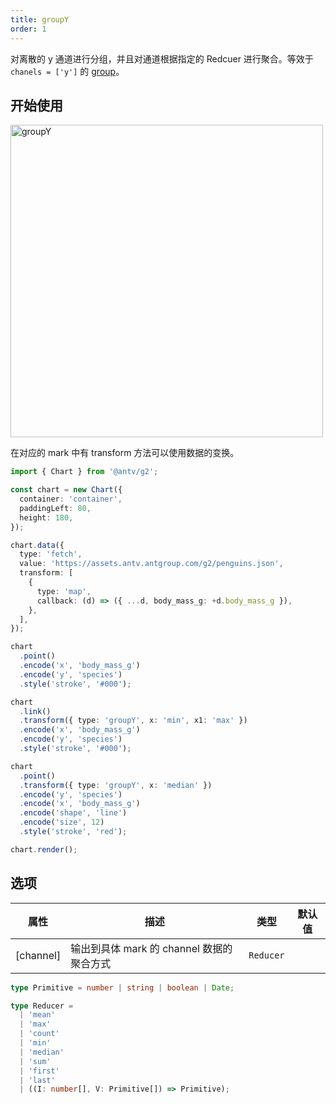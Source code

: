 ```yaml
---
title: groupY
order: 1
---
```


对离散的 y 通道进行分组，并且对通道根据指定的 Redcuer 进行聚合。等效于 `chanels = ['y']` 的 [group](/api/transform/group)。

## 开始使用

<img alt="groupY" src="https://mdn.alipayobjects.com/mdn/huamei_qa8qxu/afts/img/A*rWBUQ6_kf8kAAAAAAAAAAAAADmJ7AQ" width="500" />

在对应的 mark 中有 transform 方法可以使用数据的变换。

```ts
import { Chart } from '@antv/g2';

const chart = new Chart({
  container: 'container',
  paddingLeft: 80,
  height: 180,
});

chart.data({
  type: 'fetch',
  value: 'https://assets.antv.antgroup.com/g2/penguins.json',
  transform: [
    {
      type: 'map',
      callback: (d) => ({ ...d, body_mass_g: +d.body_mass_g }),
    },
  ],
});

chart
  .point()
  .encode('x', 'body_mass_g')
  .encode('y', 'species')
  .style('stroke', '#000');

chart
  .link()
  .transform({ type: 'groupY', x: 'min', x1: 'max' })
  .encode('x', 'body_mass_g')
  .encode('y', 'species')
  .style('stroke', '#000');

chart
  .point()
  .transform({ type: 'groupY', x: 'median' })
  .encode('y', 'species')
  .encode('x', 'body_mass_g')
  .encode('shape', 'line')
  .encode('size', 12)
  .style('stroke', 'red');

chart.render();
```

## 选项

| 属性               | 描述                                           | 类型                     | 默认值                 |
|-------------------|------------------------------------------------|-------------------------|-----------------------|
| [channel]         | 输出到具体 mark 的 channel 数据的聚合方式          | `Reducer`               |                       |

```ts
type Primitive = number | string | boolean | Date;

type Reducer =
  | 'mean'
  | 'max'
  | 'count'
  | 'min'
  | 'median'
  | 'sum'
  | 'first'
  | 'last'
  | ((I: number[], V: Primitive[]) => Primitive);
```
